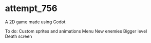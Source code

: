# attempt_756
A 2D game made using Godot

To do:
Custom sprites and animations
Menu
New enemies 
Bigger level 
Death screen
